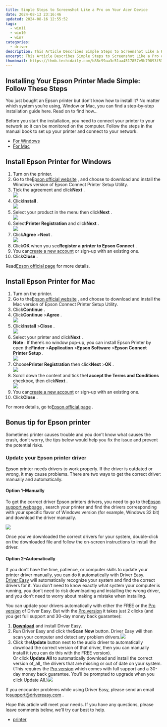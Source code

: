 ```yaml
---
title: Simple Steps to Screenshot Like a Pro on Your Acer Device
date: 2024-08-13 23:16:46
updated: 2024-08-16 12:55:52
tags:
  - win11
  - win10
  - win7
categories:
  - driver
description: This Article Describes Simple Steps to Screenshot Like a Pro on Your Acer Device
excerpt: This Article Describes Simple Steps to Screenshot Like a Pro on Your Acer Device
thumbnail: https://thmb.techidaily.com/b88c99aa3c51aa4517857e5b79893f53f6ca04daaffc99f79faac8fc9b5eb352.jpg
---
```


## Installing Your Epson Printer Made Simple: Follow These Steps

You just bought an Epson printer but don’t know how to install it? No matter which system you’re using, Window or Mac, you can find a step-by-step installation guide here. Read on to find how…

 Before you start the installation, you need to connect your printer to your network so it can be monitored on the computer. Follow the steps in the manual book to set up your printer and connect to your network.

* [For Windows](https://tools.techidaily.com/drivereasy/download/)
* [For Mac](https://tools.techidaily.com/drivereasy/download/)

## Install Epson Printer for Windows

1. Turn on the printer.
2. Go to the[Epson official website](https://epson.com/Support/wa00607d) , and choose to download and install the Windows version of Epson Connect Printer Setup Utility.
3. Tick the agreement and click**Next** .  
![](https://images.drivereasy.com/wp-content/uploads/2019/06/w0.jpg)
4. Click**Install** .  
![](https://images.drivereasy.com/wp-content/uploads/2019/06/w00.jpg)
5. Select your product in the menu then click**Next** .  
![](https://images.drivereasy.com/wp-content/uploads/2019/06/w1.jpg)
6. Select**Printer Registration** and click**Next** .  
![](https://images.drivereasy.com/wp-content/uploads/2019/06/w2.jpg)
7. Click**Agree** \>**Next** .  
![](https://images.drivereasy.com/wp-content/uploads/2019/06/w3.jpg)
8. Click**OK** when you see**Register a printer to Epson Connect** .
9. You can[create a new account](https://www.epsonconnect.com/guide/en/html/regst%5F1.htm) or sign-up with an existing one.
10. Click**Close** .

 Read[Epson official page](https://epson.com/support/epson-connect-printer-setup-for-windows) for more details.

## Install Epson Printer for Mac

1. Turn on the printer.
2. Go to the[Epson official website](https://epson.com/Support/wa00607d) , and choose to download and install the Mac version of Epson Connect Printer Setup Utility.
3. Click**Continue** .
4. Click**Continue** \>**Agree** .  
![](https://images.drivereasy.com/wp-content/uploads/2019/06/吗.jpg)
5. Click**Install** \>**Close** .  
![](https://images.drivereasy.com/wp-content/uploads/2019/06/没.jpg)
6. Select your printer and click**Next** .  
**Note** : If there’s no window pop-up, you can install Epson Printer by open the**Finder** \>**Application** \>**Epson Software** \>**Epson Connect Printer Setup** .  
![](https://images.drivereasy.com/wp-content/uploads/2019/06/么.jpg)
7. Choose**Printer Registration** then click**Next** \>**OK** .  
![](https://images.drivereasy.com/wp-content/uploads/2019/06/嘛.jpg)
8. Scroll down the content and tick the**I accept the Terms and Conditions** checkbox, then click**Next** .  
![](https://images.drivereasy.com/wp-content/uploads/2019/06/买.jpg)
9. You can[create a new account](https://www.epsonconnect.com/guide/en/html/regst%5F1.htm) or sign-up with an existing one.
10. Click**Close** .

 For more details, go to[Epson official page](https://epson.com/support/epson-connect-printer-setup-for-mac-os-x) .

## Bonus tip for Epson printer

 Sometimes printer causes trouble and you don’t know what causes the crash, don’t worry, the tips below would help you fix the issue and prevent the potential risks.

### Update your Epson printer driver

 Epson printer needs drivers to work properly. If the driver is outdated or wrong, it may cause problems. There are two ways to get the correct driver: manually and automatically.

#### Option 1–Manually

 To get the correct driver Epson printers drivers, you need to go to the[Epson support webpage](https://epson.com/Support/Printers/sh/s1) , search your printer and find the drivers corresponding with your specific flavor of Windows version (for example, Windows 32 bit) and download the driver manually.

![](https://images.drivereasy.com/wp-content/uploads/2019/06/ep-1024x507.jpg)

 Once you’ve downloaded the correct drivers for your system, double-click on the downloaded file and follow the on-screen instructions to install the driver.  

#### Option 2–Automatically

 If you don’t have the time, patience, or computer skills to update your printer driver manually, you can do it automatically with Driver Easy.  
[Driver Easy](https://tools.techidaily.com/drivereasy/download/) will automatically recognize your system and find the correct drivers for it. You don’t need to know exactly what system your computer is running, you don’t need to risk downloading and installing the wrong driver, and you don’t need to worry about making a mistake when installing.

 You can update your drivers automatically with either the FREE or the [Pro version](https://tools.techidaily.com/drivereasy/download/) of Driver Easy. But with the [Pro version](https://tools.techidaily.com/drivereasy/download/) it takes just 2 clicks (and you get full support and 30-day money back guarantee):

1. [**Download**](https://tools.techidaily.com/drivereasy/download/) and install Driver Easy.
2. Run Driver Easy and click the**Scan Now** button. Driver Easy will then scan your computer and detect any problem drivers.![](https://images.drivereasy.com/wp-content/uploads/2019/06/epsonprinter.jpg)
3. Click the**Update** button next to the audio driver to automatically download the correct version of that driver, then you can manually install it (you can do this with the FREE version).  
 Or click **Update All** to automatically download and install the correct version of_all_ the drivers that are missing or out of date on your system. (This requires the [Pro version](https://tools.techidaily.com/drivereasy/download/) which comes with full support and a 30-day money back guarantee. You’ll be prompted to upgrade when you click Update All.)![](https://images.drivereasy.com/wp-content/uploads/2019/06/epsonprinter1.jpg)

 If you encounter problems while using Driver Easy, please send an email to[support@drivereasy.com](https://tools.techidaily.com/drivereasy/download/) .

 Hope this article will meet your needs. If you have any questions, please leave comments below, we’ll try our best to help.

* [printer](https://tools.techidaily.com/drivereasy/download/)

<ins class="adsbygoogle"
     style="display:block"
     data-ad-format="autorelaxed"
     data-ad-client="ca-pub-7571918770474297"
     data-ad-slot="1223367746"></ins>



<ins class="adsbygoogle"
     style="display:block"
     data-ad-client="ca-pub-7571918770474297"
     data-ad-slot="8358498916"
     data-ad-format="auto"
     data-full-width-responsive="true"></ins>
